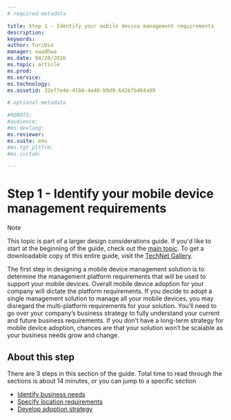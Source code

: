 ```yaml
---
# required metadata

title: Step 1 - Identify your mobile device management requirements
description:
keywords:
author: YuriDio
manager: swadhwa
ms.date: 04/28/2016
ms.topic: article
ms.prod:
ms.service:
ms.technology:
ms.assetid: 32ef7e4e-41b6-4e40-b9d9-6d2bfb464a99

# optional metadata

#ROBOTS:
#audience:
#ms.devlang:
ms.reviewer: 
ms.suite: ems
#ms.tgt_pltfrm:
#ms.custom:

---
```


# Step 1 - Identify your mobile device management requirements

>[!NOTE]
>This topic is part of a larger design considerations guide. If you'd like to start at the beginning of the guide, check out the [main topic](mdm-design-considerations-guide.md). To get a downloadable copy of this entire guide, visit the [TechNet Gallery](https://gallery.technet.microsoft.com/Mobile-Device-Management-7d401582).

The first step in designing a mobile device management solution is to determine the management platform requirements that will be used to support your mobile devices. Overall mobile device adoption for your company will dictate the platform requirements. If you decide to adopt a single management solution to manage all your mobile devices, you may disregard the multi-platform requirements for your solution. You’ll need to go over your company’s business strategy to fully understand your current and future business requirements. If you don’t have a long-term strategy for mobile device adoption, chances are that your solution won’t be scalable as your business needs grow and change. 

## About this step

There are 3 steps in this section of the guide. Total time to read through the sections is about 14 minutes, or you can jump to a specific section

- [Identify business needs](mdm-identify-business-needs.md)
- [Specify location requirements](mdm-specify-mdm-location-requirements.md)
- [Develop adoption strategy](mdm-develop-mdm-adoption-strategy.md)
